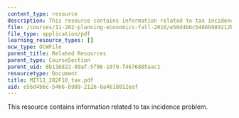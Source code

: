 ```yaml
---
content_type: resource
description: This resource contains information related to tax incidence problem.
file: /courses/11-202-planning-economics-fall-2010/e56d4b6c5466b989212b6a4618812eaf_MIT11_202F10_tax.pdf
file_type: application/pdf
learning_resource_types: []
ocw_type: OCWFile
parent_title: Related Resources
parent_type: CourseSection
parent_uid: 8b116822-99af-5f06-1079-f4676885aac1
resourcetype: Document
title: MIT11_202F10_tax.pdf
uid: e56d4b6c-5466-b989-212b-6a4618812eaf
---
```

This resource contains information related to tax incidence problem.

